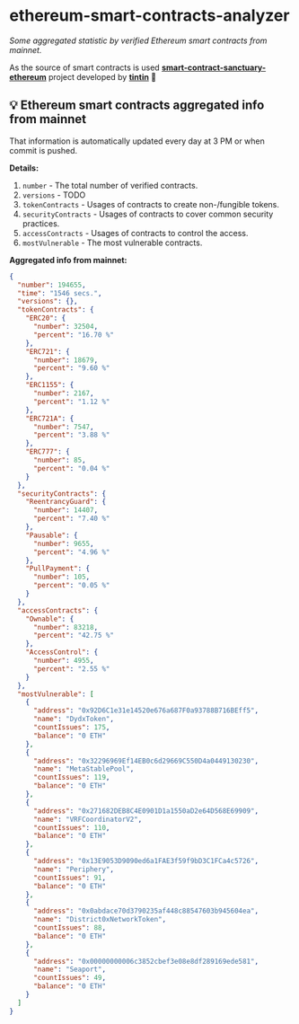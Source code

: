 # ethereum-smart-contracts-analyzer

*Some aggregated statistic by verified Ethereum smart contracts from mainnet.*

As the source of smart contracts is used **[smart-contract-sanctuary-ethereum](https://github.com/tintinweb/smart-contract-sanctuary-ethereum)** project developed by **[tintin](https://github.com/tintinweb)** 👏

## 💡 Ethereum smart contracts aggregated info from mainnet

That information is automatically updated every day at 3 PM or when commit is pushed.

**Details:**

1. `number` - The total number of verified contracts.
2. `versions` - TODO
3. `tokenContracts` - Usages of contracts to create non-/fungible tokens.
4. `securityContracts` - Usages of contracts to cover common security practices. 
5. `accessContracts` - Usages of contracts to control the access.
6. `mostVulnerable` - The most vulnerable contracts.

**Aggregated info from mainnet:**

```json
{
  "number": 194655,
  "time": "1546 secs.",
  "versions": {},
  "tokenContracts": {
    "ERC20": {
      "number": 32504,
      "percent": "16.70 %"
    },
    "ERC721": {
      "number": 18679,
      "percent": "9.60 %"
    },
    "ERC1155": {
      "number": 2167,
      "percent": "1.12 %"
    },
    "ERC721A": {
      "number": 7547,
      "percent": "3.88 %"
    },
    "ERC777": {
      "number": 85,
      "percent": "0.04 %"
    }
  },
  "securityContracts": {
    "ReentrancyGuard": {
      "number": 14407,
      "percent": "7.40 %"
    },
    "Pausable": {
      "number": 9655,
      "percent": "4.96 %"
    },
    "PullPayment": {
      "number": 105,
      "percent": "0.05 %"
    }
  },
  "accessContracts": {
    "Ownable": {
      "number": 83218,
      "percent": "42.75 %"
    },
    "AccessControl": {
      "number": 4955,
      "percent": "2.55 %"
    }
  },
  "mostVulnerable": [
    {
      "address": "0x92D6C1e31e14520e676a687F0a93788B716BEff5",
      "name": "DydxToken",
      "countIssues": 175,
      "balance": "0 ETH"
    },
    {
      "address": "0x32296969Ef14EB0c6d29669C550D4a0449130230",
      "name": "MetaStablePool",
      "countIssues": 119,
      "balance": "0 ETH"
    },
    {
      "address": "0x271682DEB8C4E0901D1a1550aD2e64D568E69909",
      "name": "VRFCoordinatorV2",
      "countIssues": 110,
      "balance": "0 ETH"
    },
    {
      "address": "0x13E9053D9090ed6a1FAE3f59f9bD3C1FCa4c5726",
      "name": "Periphery",
      "countIssues": 91,
      "balance": "0 ETH"
    },
    {
      "address": "0x0abdace70d3790235af448c88547603b945604ea",
      "name": "District0xNetworkToken",
      "countIssues": 88,
      "balance": "0 ETH"
    },
    {
      "address": "0x00000000006c3852cbef3e08e8df289169ede581",
      "name": "Seaport",
      "countIssues": 49,
      "balance": "0 ETH"
    }
  ]
}
```
